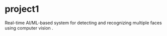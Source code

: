 # project1
Real-time AI/ML-based system for detecting and recognizing multiple faces using computer vision .
